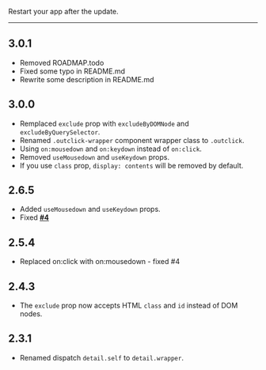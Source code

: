 Restart your app after the update.

---

## 3.0.1
- Removed ROADMAP.todo
- Fixed some typo in README.md
- Rewrite some description in README.md

## 3.0.0
- Remplaced `exclude` prop with `excludeByDOMNode` and `excludeByQuerySelector`.
- Renamed `.outclick-wrapper` component wrapper class to `.outclick`.
- Using `on:mousedown` and `on:keydown` instead of `on:click`.
- Removed `useMousedown` and `useKeydown` props.
- If you use `class` prop, `display: contents` will be removed by default.

## 2.6.5
- Added `useMousedown` and `useKeydown` props.
- Fixed [**#4**](https://github.com/babakfp/svelte-outclick/issues/4)

## 2.5.4
- Replaced on:click with on:mousedown - fixed #4

## 2.4.3
- The `exclude` prop now accepts HTML `class` and `id` instead of DOM nodes.

## 2.3.1
- Renamed dispatch `detail.self` to `detail.wrapper`.
